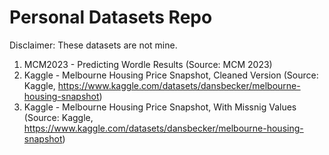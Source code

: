 # Personal Datasets Repo
Disclaimer: These datasets are not mine.
1. MCM2023 - Predicting Wordle Results (Source: MCM 2023) 
2. Kaggle - Melbourne Housing Price Snapshot, Cleaned Version (Source: Kaggle, https://www.kaggle.com/datasets/dansbecker/melbourne-housing-snapshot)
3. Kaggle - Melbourne Housing Price Snapshot, With Missnig Values (Source: Kaggle, https://www.kaggle.com/datasets/dansbecker/melbourne-housing-snapshot)
